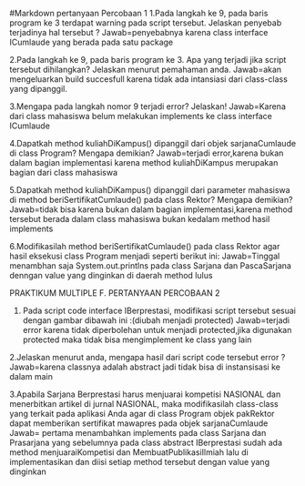 #Markdown
pertanyaan Percobaan 1
1.Pada langkah ke 9, pada baris program ke 3 terdapat warning pada script tersebut. 
Jelaskan penyebab terjadinya hal tersebut ?
Jawab=penyebabnya karena class interface ICumlaude yang berada pada satu package

2.Pada langkah ke 9, pada baris program ke 3. Apa yang terjadi jika script tersebut 
dihilangkan? Jelaskan menurut pemahaman anda.
Jawab=akan mengeluarkan build succesfull karena tidak ada intansiasi dari class-class yang dipanggil.

3.Mengapa pada langkah nomor 9 terjadi error? Jelaskan!
Jawab=Karena dari class mahasiswa belum melakukan implements ke class interface ICumlaude

4.Dapatkah method kuliahDiKampus() dipanggil dari objek sarjanaCumlaude di class
Program? Mengapa demikian?
Jawab=terjadi error,karena bukan dalam bagian implementasi karena method kuliahDiKampus merupakan bagian dari class mahasiswa

5.Dapatkah method kuliahDiKampus() dipanggil dari parameter mahasiswa di method 
beriSertifikatCumlaude() pada class Rektor? Mengapa demikian?
Jawab=tidak bisa karena bukan dalam bagian implementasi,karena method tersebut berada dalam class mahasiswa bukan kedalam method hasil implements

6.Modifikasilah method beriSertifikatCumlaude() pada class Rektor agar hasil eksekusi 
class Program menjadi seperti berikut ini:
Jawab=Tinggal menambhan saja System.out.printlns pada class Sarjana dan PascaSarjana denngan value yang dinginkan di daerah method lulus

PRAKTIKUM MULTIPLE
F. PERTANYAAN PERCOBAAN 2 
1. Pada script code interface IBerprestasi, modifikasi script tersebut sesuai dengan gambar 
dibawah ini :(diubah menjadi protected)
Jawab=terjadi error karena tidak diperbolehan untuk menjadi protected,jika digunakan protected maka tidak bisa mengimplement ke class yang lain

2.Jelaskan menurut anda, mengapa hasil dari script code tersebut error ?
Jawab=karena classnya adalah abstract jadi tidak bisa di instansisasi ke dalam main

3.Apabila Sarjana Berprestasi harus menjuarai kompetisi NASIONAL dan 
menerbitkan artikel di jurnal NASIONAL, maka modifikasilah class-class yang terkait 
pada aplikasi Anda agar di class Program objek pakRektor dapat memberikan sertifikat 
mawapres pada objek sarjanaCumlaude
Jawab= pertama menambahkan implements pada class Sarjana dan Prasarjana yang sebelumnya pada class abstract IBerprestasi sudah
ada method menjuaraiKompetisi dan MembuatPublikasiIlmiah lalu di implementasikan dan diisi setiap method tersebut dengan value yang dinginkan
